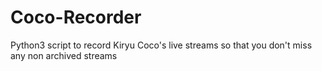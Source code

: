 # Coco-Recorder
Python3 script to record Kiryu Coco's live streams so that you don't miss any non archived streams
